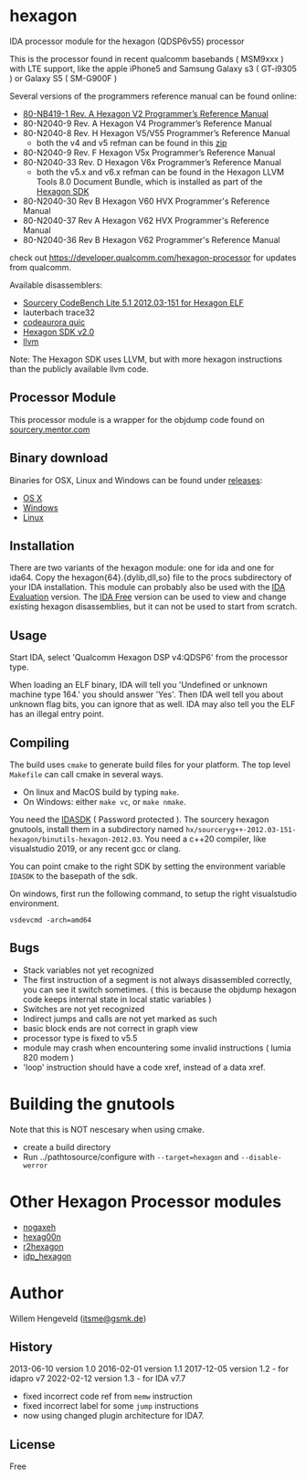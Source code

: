 hexagon
=======

IDA processor module for the hexagon (QDSP6v55) processor

This is the processor found in recent qualcomm basebands ( MSM9xxx )
with LTE support, like the apple iPhone5 and Samsung Galaxy s3 ( GT-i9305 )
or Galaxy S5 ( SM-G900F )

Several versions of the programmers reference manual can be found online:
 * [80-NB419-1 Rev. A Hexagon V2 Programmer’s Reference Manual](https://developer.qualcomm.com/download/80-nb419-1ahexagonv2programmersref.pdf)
 * 80-N2040-9 Rev. A Hexagon V4 Programmer’s Reference Manual
 * 80-N2040-8 Rev. H Hexagon V5/V55 Programmer’s Reference Manual
   * both the v4 and v5 refman can be found in this [zip](https://developer.qualcomm.com/download/hexagon/hexagon-sdk-programmers-reference.zip)
 * 80-N2040-9 Rev. F Hexagon V5x Programmer’s Reference Manual
 * 80-N2040-33 Rev. D Hexagon V6x Programmer’s Reference Manual
   * both the v5.x and v6.x refman can be found in the Hexagon LLVM Tools 8.0 Document Bundle, which is installed as part of the [Hexagon SDK](https://developer.qualcomm.com/download/hexagon/)
 * 80-N2040-30 Rev B Hexagon V60 HVX Programmer's Reference Manual
 * 80-N2040-37 Rev A Hexagon V62 HVX Programmer's Reference Manual
 * 80-N2040-36 Rev B Hexagon V62 Programmer's Reference Manual

check out https://developer.qualcomm.com/hexagon-processor for updates from qualcomm.

Available disassemblers:
 * [Sourcery CodeBench Lite 5.1 2012.03-151 for Hexagon ELF](http://sourcery.mentor.com/GNUToolchain/release3140)
 * lauterbach trace32
 * [codeaurora quic](https://www.codeaurora.org/patches/quic/hexagon/)
 * [Hexagon SDK v2.0](https://developer.qualcomm.com/download/hexagon/hexagon-sdk-linux.bin)
 * [llvm](https://github.com/llvm-mirror/llvm/tree/master/lib/Target/Hexagon)

Note: The Hexagon SDK uses LLVM, but with more hexagon instructions than the publicly available llvm code.


Processor Module
-------

This processor module is a wrapper for the objdump code found on [sourcery.mentor.com](http://sourcery.mentor.com/GNUToolchain/release3140)


Binary download
-------

Binaries for OSX, Linux and Windows can be found under [releases](https://github.com/gsmk/hexagon/releases):
  * [OS X](https://github.com/gsmk/hexagon/releases/download/v1.3/hexagon.dylib)
  * [Windows](https://github.com/gsmk/hexagon/releases/download/v1.3/hexagon.dll)
  * [Linux](https://github.com/gsmk/hexagon/releases/download/v1.3/hexagon.so)


Installation
-------

There are two variants of the hexagon module: one for ida and one for ida64.
Copy the hexagon{64}.{dylib,dll,so} file to the procs subdirectory of your IDA installation.
This module can probably also be used with the [IDA Evaluation](https://www.hex-rays.com/products/ida/support/download_demo.shtml) version.
The [IDA Free](https://hex-rays.com/ida-free/) version can be used to view and change existing hexagon disassemblies, but it can not be used
to start from scratch.


Usage
-------

Start IDA, select 'Qualcomm Hexagon DSP v4:QDSP6' from the processor type.

When loading an ELF binary, IDA will tell you 'Undefined or unknown machine type 164.' 
you should answer 'Yes'. Then IDA well tell you about unknown flag bits, you can ignore
that as well. IDA may also tell you the ELF has an illegal entry point.


Compiling
-------

The build uses `cmake` to generate build files for your platform.
The top level `Makefile` can call cmake in several ways.

 * On linux and MacOS build by typing `make`.
 * On Windows: either `make vc`, or `make nmake`.


You need the [IDASDK](https://www.hex-rays.com/products/ida/support/ida/idasdk77.zip) ( Password protected ).
The sourcery hexagon gnutools, install them in a subdirectory named `hx/sourceryg++-2012.03-151-hexagon/binutils-hexagon-2012.03`.
You need a c++20 compiler, like visualstudio 2019, or any recent gcc or clang.

You can point cmake to the right SDK by setting the environment variable `IDASDK` to the basepath of the sdk.
 
On windows, first run the following command, to setup the right visualstudio environment.

    vsdevcmd -arch=amd64

Bugs
-------

 * Stack variables not yet recognized
 * The first instruction of a segment is not always disassembled correctly, you can see it switch sometimes.
     ( this is because the objdump hexagon code keeps internal state in local static variables )
 * Switches are not yet recognized
 * Indirect jumps and calls are not yet marked as such
 * basic block ends are not correct in graph view
 * processor type is fixed to v5.5
 * module may crash when encountering some invalid instructions ( lumia 820 modem )
 * 'loop' instruction should have a code xref, instead of a data xref.


Building the gnutools
=====================

Note that this is NOT nescesary when using cmake.

 * create a build directory
 * Run ../pathtosource/configure with `--target=hexagon` and `--disable-werror`

Other Hexagon Processor modules
===============================

 * [nogaxeh](https://github.com/ANSSI-FR/nogaxeh)
 * [hexag00n](https://github.com/programa-stic/hexag00n)
 * [r2hexagon](https://github.com/radareorg/r2hexagon)
 * [idp\_hexagon](https://github.com/n-o-o-n/idp_hexagon)


Author
=======

Willem Hengeveld (itsme@gsmk.de)

History
-------
2013-06-10 version 1.0
2016-02-01 version 1.1
2017-12-05 version 1.2 - for idapro v7
2022-02-12 version 1.3 - for IDA v7.7

 * fixed incorrect code ref from `memw` instruction
 * fixed incorrect label for some `jump` instructions
 * now using changed plugin architecture for IDA7.

License
-------

Free


